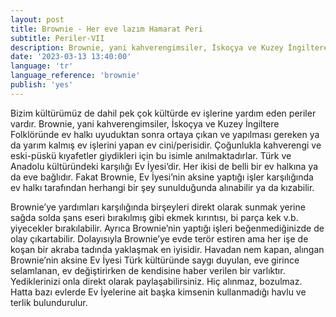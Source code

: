 ```yaml
---
layout: post
title: Brownie - Her eve lazım Hamarat Peri
subtitle: Periler-VII
description: Brownie, yani kahverengimsiler, İskoçya ve Kuzey İngiltere Folklöründe ev halkı uyuduktan sonra ortaya çıkan ve yapılması gereken ya da yarım kalmış ev işlerini yapan ev cini/perisidir.
date: '2023-03-13 13:40:00'
language: 'tr'
language_reference: 'brownie'
publish: 'yes'
---
```

Bizim kültürümüz de dahil pek çok kültürde ev işlerine yardım eden periler vardır. Brownie, yani kahverengimsiler, İskoçya ve Kuzey İngiltere Folklöründe ev halkı uyuduktan sonra ortaya çıkan ve yapılması gereken ya da yarım kalmış ev işlerini yapan ev cini/perisidir. Çoğunlukla kahverengi ve eski-püskü kıyafetler giydikleri için bu isimle anılmaktadırlar.
Türk ve Anadolu kültüründeki karşılığı Ev İyesi’dir. Her ikisi de belli bir ev halkına ya da eve bağlıdır. Fakat Brownie, Ev İyesi’nin aksine yaptığı işler karşılığında ev halkı tarafından herhangi bir şey sunulduğunda alınabilir ya da kızabilir.

Brownie’ye yardımları karşılığında birşeyleri direkt olarak sunmak yerine sağda solda şans eseri bırakılmış gibi ekmek kırıntısı, bi parça kek v.b. yiyecekler bırakılabilir. Ayrıca Brownie’nin yaptığı işleri beğenmediğinizde de olay çıkartabilir. Dolayısıyla Brownie’ye evde terör estiren ama her işe de koşan bir akraba tadında yaklaşmak en iyisidir.
Havadan nem kapan, alıngan Brownie’nin aksine Ev İyesi Türk kültüründe saygı duyulan, eve girince selamlanan, ev değiştirirken de kendisine haber verilen bir varlıktır. Yediklerinizi onla direkt olarak paylaşabilirsiniz. Hiç alınmaz, bozulmaz. Hatta bazı evlerde Ev İyelerine ait başka kimsenin kullanmadığı havlu ve terlik bulundurulur.
